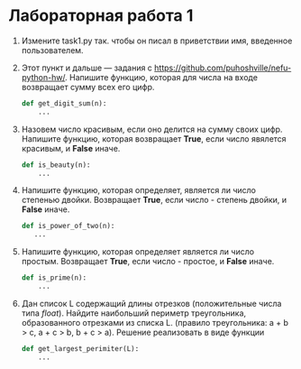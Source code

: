# Лабораторная работа 1


1.  Измените task1.py  так. чтобы он писал в приветствии имя, введенное пользователем.


2. Этот пункт и дальше — задания с https://github.com/puhoshville/nefu-python-hw/. Напишите функцию, которая для числа на входе возвращает сумму всех его цифр.
    ```python
    def get_digit_sum(n):
        ...
    
    ```

3. Назовем число красивым, если оно делится на сумму своих цифр. Напишите функцию,
которая возвращает **True**, если число явялется красивым, и **False** иначе.
    ```python
    def is_beauty(n):
        ...
    
    ```
   
4. Напишите функцию, которая определяет, является ли число степенью двойки. 
Возвращает **True**, если число - степень двойки, и **False** иначе.
    ```python
    def is_power_of_two(n):
       ...
 
    ```

5. Напишите функцию, которая определяет является ли число простым.
Возвращает **True**, если число - простое, и **False** иначе.
    ```python
    def is_prime(n):
        ...
    
    ```
6. Дан список L содержащий длины отрезков (положительные числа типа 
*float*). Найдите наибольший периметр треугольника, образованного 
отрезками из списка L. (правило треугольника: a + b > c, a + c > b, 
b + c > a). Решение реализовать в виде функции 
    ```python
    def get_largest_perimiter(L):
        ...
    
    ```
